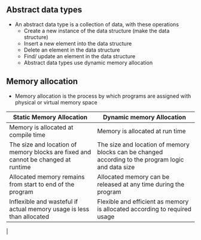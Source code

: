 ## Abstract data types
- An abstract data type is a collection of data, with these operations
	- Create a new instance of the data structure (make the data structure)
	- Insert a new element into the data structure
	- Delete an element in the data structure
	- Find/ update an element in the data structure
	- Abstract data types use dynamic memory allocation
## Memory allocation
- Memory allocation is the process by which programs are assigned with physical or virtual memory space

|Static Memory Allocation| Dynamic memory Allocation|
|-|-|
|Memory is allocated at compile time| Memory is allocated at run time|
| The size and location of memory blocks are fixed and cannot be changed at runtime| The size and location of memory blocks can be changed according to the program logic and data size|
| Allocated memory remains from start to end of the program| Allocated memory can be released at any time during the program|
|Inflexible and wasteful if actual memory usage is less than allocated| Flexible and efficient as memory is allocated according to required usage|
| 